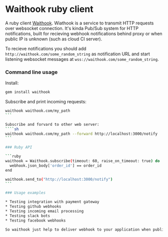# Waithook ruby client

A ruby client [Waithook](http://waithook.com).
Wiathook is a service to transmit HTTP requests over websocket connection.
It's kinda Pub/Sub system for HTTP notifications, built for recieving webhook notifications behind proxy or when public IP is unknown (such as cloud CI server).


To recieve notifications you should add `http://waithook.com/some_random_string` as notification URL and start listening websocket messages at `wss://waithook.com/some_random_string`.

### Command line usage

Install:
```sh
gem install waithook
```

Subscribe and print incoming requests:
````sh
waithook waithook.com/my_path
```

Subscribe and forvard to other web server:
````sh
waithook waithook.com/my_path --forward http://localhost:3000/notify
```

### Ruby API

```ruby
waithook = Waithook.subscribe(timeout: 60, raise_on_timeout: true) do |webhook|
  webhook.json_body['order_id'] == order_id
end

waithook.send_to("http://localhost:3000/notify")
```

### Usage examples

* Testing integration with payment gateway
* Testing github webhooks
* Testing incoming email processing
* Testing slack bots
* Testing facebook webhooks

So waithook just help to deliver webhook to your application when public IP is unknown or not available. It can help when multiple developers testing integration with other service on localhost or your automated tests running in CI.

